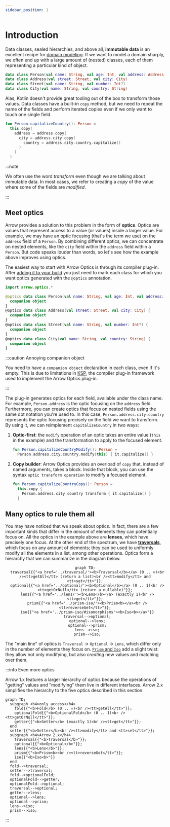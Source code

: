 ```yaml
---
sidebar_position: 1
---
```


# Introduction

<!--- TEST_NAME ImmutableIntro -->

Data classes, sealed hierarchies, and above all, **immutable data** is
an excellent recipe for [domain modeling](../../design/domain-modeling/). If we want
to model a domain sharply, we often end up with a large amount of (nested)
classes, each of them representing a particular kind of object.

```kotlin
data class Person(val name: String, val age: Int, val address: Address)
data class Address(val street: Street, val city: City)
data class Street(val name: String, val number: Int?)
data class City(val name: String, val country: String)
```

Alas, Kotlin doesn't provide great tooling out of the box to transform those
values. Data classes have a built-in `copy` method, but we need to repeat the
name of the fields and perform iterated copies even if we only want to touch
one single field.

```kotlin
fun Person.capitalizeCountry(): Person =
  this.copy(
    address = address.copy(
      city = address.city.copy(
        country = address.city.country.capitalize()
      )
    )
  )
```
<!--- KNIT example-immutable-intro-01.kt -->

:::note

We often use the word _transform_ even though we are talking about immutable
data. In most cases, we refer to creating a _copy_ of the value where some of
the fields are _modified_.

:::

## Meet optics

Arrow provides a solution to this problem in the form of **optics**. Optics
are values that represent access to a value (or values) inside a larger
value. For example, we may have an optic focusing (that's the term we use)
on the `address` field of a `Person`. By combining different optics, we can
concentrate on nested elements, like the `city` field within the `address` field
within a `Person`. But code speaks louder than words, so let's see how the
example above improves using optics.

The easiest way to start with Arrow Optics is through its compiler
plug-in. After [adding it to your build](../../quickstart/#additional-setup-for-plug-ins)
you just need to mark each class for which you want optics generated
with the `@optics` annotation.

```kotlin
import arrow.optics.*

@optics data class Person(val name: String, val age: Int, val address: Address) {
  companion object
}
@optics data class Address(val street: Street, val city: City) {
  companion object
}
@optics data class Street(val name: String, val number: Int?) {
  companion object
}
@optics data class City(val name: String, val country: String) {
  companion object
}
```

:::caution Annoying companion object

You need to have a `companion object` declaration in each class, even if it's empty.
This is due to limitations in [KSP](https://kotlinlang.org/docs/ksp-quickstart.html),
the compiler plug-in framework used to implement the Arrow Optics plug-in.

:::

The plug-in generates optics for each field, available under the class name.
For example, `Person.address` is the optic focusing on the `address` field.
Furthermore, you can create optics that focus on nested fields using the
same dot notation you're used to. In this case,
`Person.address.city.country` represents the optic focusing precisely on
the field we want to transform. By using it, we can reimplement `capitalizeCountry`
in two ways:

1. **Optic-first**: the `modify` operation of an optic takes an entire value
  (`this` in the example) and the transformation to apply to the focused element.

    ```kotlin
    fun Person.capitalizeCountryModify(): Person =
      Person.address.city.country.modify(this) { it.capitalize() }
    ```

2. **Copy builder**: Arrow Optics provides an overload of `copy` that, instead
   of named arguments, takes a block. Inside that block, you can use the syntax
   `optic transform operation` to modify a focused element.

    ```kotlin
    fun Person.capitalizeCountryCopy(): Person =
      this.copy {
        Person.address.city.country transform { it.capitalize() }
      }
    ```

<!--- KNIT example-immutable-intro-02.kt -->

## Many optics to rule them all

You may have noticed that we speak about optic*s*. In fact, there are a few
important kinds that differ in the *amount* of elements they
can potentially focus on. All the optics in the example above are **lenses**,
which have precisely one focus. At the other end of the spectrum, we have
[**traversals**](../traversal), which focus on any amount of elements; they can be used to 
uniformly modify all the elements in a list, among other operations.
Optics form a hierarchy that we can summarize in the diagram below.

<center>

```mermaid
graph TD;
  traversal{{"<a href='../traversal/'><b>Traversal</b></a> (0 .. ∞)<br /><tt>getAll</tt> (return a list)<br /><tt>modify</tt> and <tt>set</tt>"}};
  optional{{"<a href='../optional/'><b>Optional</b></a> (0 .. 1)<br /><tt>getOrNull</tt> (return a nullable)"}};
  lens{{"<a href='../lens/'><b>Lens</b></a> (exactly 1)<br /><tt>get</tt>"}};
  prism{{"<a href='../prism-iso/'><b>Prism<b></a><br /><tt>reverseGet</tt>"}};
  iso{{"<a href='../prism-iso/#isomorphisms'><b>Iso<b></a>"}}
  traversal-->optional;
  optional-->lens;
  optional-->prism;
  lens-->iso;
  prism-->iso;
```

</center>

The "main line" of optics is `Traversal` → `Optional` → `Lens`, which differ
only in the number of elements they focus on. [`Prism` and `Iso`](../prism-iso) add a slight 
twist: they allow not only modifying, but also _creating_ new values and
matching over them.

:::info Even more optics

Arrow 1.x features a larger hierarchy of optics because the operations of
"getting" values and "modifying" them live in different interfaces.
Arrow 2.x simplifies the hierarchy to the five optics described in this section.

```mermaid
graph TD;
  subgraph <h4>only access</h4>
    fold{{"<b>Fold</b> (0 .. ∞)<br /><tt>getAll</tt>"}};
    optionalFold{{"<b>OptionalFold</b> (0 .. 1)<br /><tt>getOrNull</tt>"}};
    getter{{"<b>Getter</b> (exactly 1)<br /><tt>get</tt>"}};
  end
  setter{{"<b>Setter</b><br /><tt>modify</tt> and <tt>set</tt>"}};
  subgraph <h4>Arrow 2.x</h4>
    traversal{{"<b>Traversal</b>"}};
    optional{{"<b>Optional</b>"}};
    lens{{"<b>Lens</b>"}};
    prism{{"<b>Prism<b><br /><tt>reverseGet</tt>"}};
    iso{{"<b>Iso<b>"}}
  end
  fold-->traversal;
  setter-->traversal;
  fold-->optionalFold;
  optionalFold-->getter;
  optionalFold-->optional;
  traversal-->optional;
  getter-->lens;
  optional-->lens;
  optional-->prism;
  lens-->iso;
  prism-->iso;
```

:::
